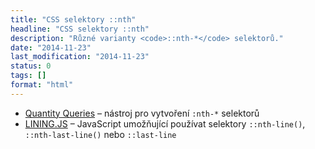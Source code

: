 ```yaml
---
title: "CSS selektory ::nth"
headline: "CSS selektory ::nth"
description: "Různé varianty <code>::nth-*</code> selektorů."
date: "2014-11-23"
last_modification: "2014-11-23"
status: 0
tags: []
format: "html"
---
```


<ul>
  
  <li><a href="http://quantityqueries.com/">Quantity Queries</a> – nástroj pro vytvoření <code>:nth-*</code> selektorů</li>
  <li><a href="http://zencode.in/lining.js/">LINING.JS</a> – JavaScript umožňující používat selektory <code>::nth-line()</code>, <code>::nth-last-line()</code> nebo <code>::last-line</code></li>
</ul>